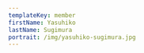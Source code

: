 ```yaml
---
templateKey: member
firstName: Yasuhiko
lastName: Sugimura
portrait: /img/yasuhiko-sugimura.jpg
---
```

